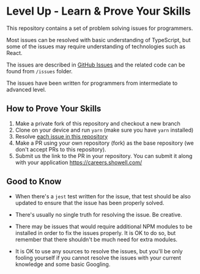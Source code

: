 # Level Up - Learn & Prove Your Skills

This repository contains a set of problem solving issues for programmers.

Most issues can be resolved with basic understanding of TypeScript, but some of the
issues may require understanding of technologies such as React.

The issues are described in [GitHub Issues](https://github.com/showell-labs/level-up/issues) and
the related code can be found from `/issues` folder.

The issues have been written for programmers from intermediate to advanced level.

## How to Prove Your Skills

1. Make a private fork of this repository and checkout a new branch
2. Clone on your device and run `yarn` (make sure you have `yarn` installed)
3. Resolve [each issue in this repository](https://github.com/showell-labs/level-up/issues)
4. Make a PR using your own repository (fork) as the base repository (we don't accept PRs to this repository).
5. Submit us the link to the PR in your repository. You can submit it along with your application https://careers.showell.com/

## Good to Know

- When there's a `jest` test written for the issue, that test should be also updated to
ensure that the issue has been properly solved.

- There's usually no single truth for resolving the issue. Be creative.

- There may be issues that would require additional NPM modules to be installed in order
to fix the issues properly. It is OK to do so, but remember that there shouldn't be much
need for extra modules.

- It is OK to use any sources to resolve the issues, but you'll be only fooling yourself
if you cannot resolve the issues with your current knowledge and some basic Googling.

